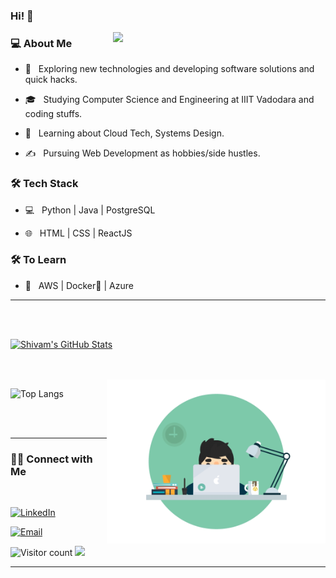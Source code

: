 ### Hi! 👋

<img align='right' src="https://media.giphy.com/media/qgQUggAC3Pfv687qPC/giphy.gif" width="340">

<h3> 💻 About Me </h3>

- 🤔 &nbsp; Exploring new technologies and developing software solutions and quick hacks.

- 🎓 &nbsp; Studying Computer Science and Engineering at IIIT Vadodara and coding stuffs.

- 🌱 &nbsp; Learning about Cloud Tech, Systems Design.

- ✍️ &nbsp; Pursuing Web Development as hobbies/side hustles.



<h3>🛠 Tech Stack</h3>



- 💻 &nbsp; Python | Java | PostgreSQL

- 🌐 &nbsp; HTML | CSS | ReactJS

<!--

- 🛢 &nbsp; MySQL | MongoDB

- 🔧 &nbsp; Git | Markdown | Selenium | Tidyverse

- 🖥 &nbsp; Illustrator| Photoshop | InDesign

-->



<h3>🛠 To Learn</h3>

- 🔧 &nbsp; AWS | Docker🐳 | Azure

<hr>



<br/><br/>

[![Shivam's GitHub Stats](https://github-readme-stats.vercel.app/api?username=shivam0110&show_icons=true)](https://github.com/shivam0110)

<br/>

<br/>

<img src="https://github.com/nirala69/nirala69/blob/master/70804f7e25b11f29db904f2fa7b4cd9d.gif" width="350" align='right'>

![Top Langs](https://github-readme-stats.vercel.app/api/top-langs/?username=rizquez&show_icons=true)

<br><br>

<hr>

<h3> 🤝🏻 Connect with Me </h3>

<br>

<p align="center">

<a href="https://www.linkedin.com/in/pedro-rizquez/"><img alt="LinkedIn" src="https://img.shields.io/badge/LinkedIn-Pedro%20Rizquez-blue?style=flat-square&logo=linkedin"></a>

<a href="mailto:pedro.rizquez.94@hotmail.com"><img alt="Email" src="https://img.shields.io/badge/Email-pedro.rizquez.94@hotmail.com-blue?style=flat-square&logo=outlook"></a>

</p>

![Visitor count](https://visitor-badge.laobi.icu/badge?page_id=shivam0110.shivam0110)   <img src="https://media.giphy.com/media/dxn6fRlTIShoeBr69N/giphy.gif" width="30">

<hr>

